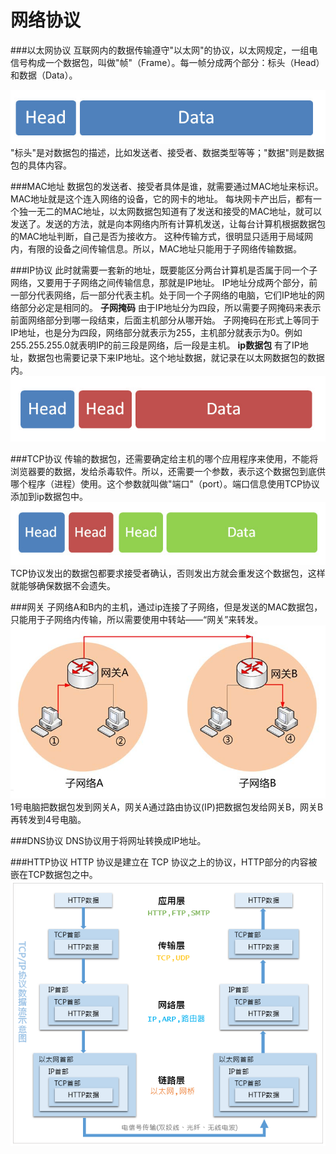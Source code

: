 网络协议
===

###以太网协议
互联网内的数据传输遵守"以太网"的协议，以太网规定，一组电信号构成一个数据包，叫做"帧"（Frame）。每一帧分成两个部分：标头（Head）和数据（Data）。

![](./相关文件/11.1.png)
"标头"是对数据包的描述，比如发送者、接受者、数据类型等等；"数据"则是数据包的具体内容。

###MAC地址
数据包的发送者、接受者具体是谁，就需要通过MAC地址来标识。MAC地址就是这个连入网络的设备，它的网卡的地址。
每块网卡产出后，都有一个独一无二的MAC地址，以太网数据包知道有了发送和接受的MAC地址，就可以发送了。发送的方法，就是向本网络内所有计算机发送，让每台计算机根据数据包的MAC地址判断，自己是否为接收方。
这种传输方式，很明显只适用于局域网内，有限的设备之间传输信息。所以，MAC地址只能用于子网络传输数据。

###IP协议
此时就需要一套新的地址，既要能区分两台计算机是否属于同一个子网络，又要用于子网络之间传输信息，那就是IP地址。
IP地址分成两个部分，前一部分代表网络，后一部分代表主机。处于同一个子网络的电脑，它们IP地址的网络部分必定是相同的。
**子网掩码**
由于IP地址分为四段，所以需要子网掩码来表示前面网络部分到哪一段结束，后面主机部分从哪开始。
子网掩码在形式上等同于IP地址，也是分为四段，网络部分就表示为255，主机部分就表示为0。例如255.255.255.0就表明IP的前三段是网络，后一段是主机。
**ip数据包**
有了IP地址，数据包也需要记录下来IP地址。这个地址数据，就记录在以太网数据包的数据内。
![](./相关文件/11.2.png)

###TCP协议
传输的数据包，还需要确定给主机的哪个应用程序来使用，不能将浏览器要的数据，发给杀毒软件。所以，还需要一个参数，表示这个数据包到底供哪个程序（进程）使用。这个参数就叫做"端口"（port）。端口信息使用TCP协议添加到ip数据包中。
![](./相关文件/11.3.png)
TCP协议发出的数据包都要求接受者确认，否则发出方就会重发这个数据包，这样就能够确保数据不会遗失。

###网关
子网络A和B内的主机，通过ip连接了子网络，但是发送的MAC数据包，只能用于子网络内传输，所以需要使用中转站——“网关”来转发。
![](./相关文件/11.4.jpg)
1号电脑把数据包发到网关A，网关A通过路由协议(IP)把数据包发给网关B，网关B再转发到4号电脑。

###DNS协议
DNS协议用于将网址转换成IP地址。

###HTTP协议
HTTP 协议是建立在 TCP 协议之上的协议，HTTP部分的内容被嵌在TCP数据包之中。
![](./相关文件/11.5.png)